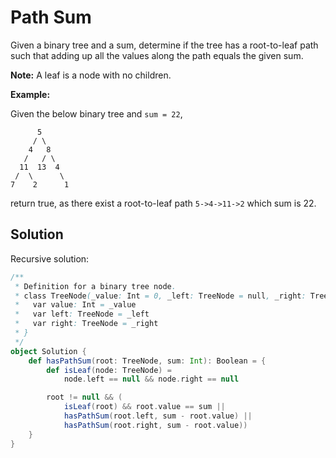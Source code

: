 # Path Sum

Given a binary tree and a sum, determine if the tree has a root-to-leaf path
such that adding up all the values along the path equals the given sum.

**Note:** A leaf is a node with no children.

**Example:**

Given the below binary tree and `sum = 22`,
```
      5
     / \
    4   8
   /   / \
  11  13  4
 /  \      \
7    2      1
```
return true, as there exist a root-to-leaf path `5->4->11->2` which sum is 22.

## Solution

Recursive solution:

```scala
/**
 * Definition for a binary tree node.
 * class TreeNode(_value: Int = 0, _left: TreeNode = null, _right: TreeNode = null) {
 *   var value: Int = _value
 *   var left: TreeNode = _left
 *   var right: TreeNode = _right
 * }
 */
object Solution {
    def hasPathSum(root: TreeNode, sum: Int): Boolean = {
        def isLeaf(node: TreeNode) =
            node.left == null && node.right == null

        root != null && (
            isLeaf(root) && root.value == sum ||
            hasPathSum(root.left, sum - root.value) ||
            hasPathSum(root.right, sum - root.value))
    }
}
```
